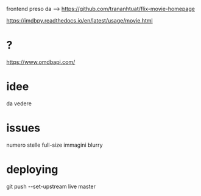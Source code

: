 frontend preso da --> https://github.com/trananhtuat/flix-movie-homepage

https://imdbpy.readthedocs.io/en/latest/usage/movie.html


# ?
https://www.omdbapi.com/

# idee
da vedere


# issues
numero stelle full-size
immagini blurry

# deploying
git push --set-upstream live master
